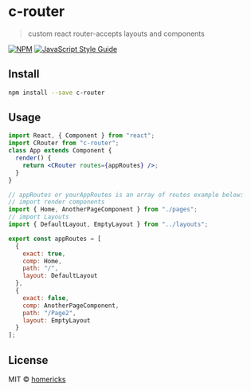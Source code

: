 # c-router

> custom react router-accepts layouts and components

[![NPM](https://img.shields.io/npm/v/c-router.svg)](https://www.npmjs.com/package/c-router) [![JavaScript Style Guide](https://img.shields.io/badge/code_style-standard-brightgreen.svg)](https://standardjs.com)

## Install

```bash
npm install --save c-router
```

## Usage

```jsx
import React, { Component } from "react";
import CRouter from "c-router";
class App extends Component {
  render() {
    return <CRouter routes={appRoutes} />;
  }
}

// appRoutes or yourAppRoutes is an array of routes example below:
// import render components
import { Home, AnotherPageComponent } from "./pages";
// import Layouts
import { DefaultLayout, EmptyLayout } from "../layouts";

export const appRoutes = [
  {
    exact: true,
    comp: Home,
    path: "/",
    layout: DefaultLayout
  },
  {
    exact: false,
    comp: AnotherPageComponent,
    path: "/Page2",
    layout: EmptyLayout
  }
];
```

## License

MIT © [homericks](https://github.com/homericks)
